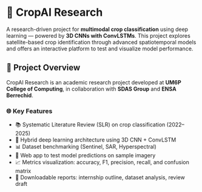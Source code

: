 # 🌾 CropAI Research

A research-driven project for **multimodal crop classification** using deep learning — powered by **3D CNNs with ConvLSTMs**. This project explores satellite-based crop identification through advanced spatiotemporal models and offers an interactive platform to test and visualize model performance.

## 🚀 Project Overview

CropAI Research is an academic research project developed at **UM6P College of Computing**, in collaboration with **SDAS Group** and **ENSA Berrechid**.

### 🌐 Key Features

- 📚 Systematic Literature Review (SLR) on crop classification (2022–2025)
- 🧠 Hybrid deep learning architecture using 3D CNN + ConvLSTM
- 📊 Dataset benchmarking (Sentinel, SAR, Hyperspectral)
- 🧪 Web app to test model predictions on sample imagery
- 📈 Metrics visualization: accuracy, F1, precision, recall, and confusion matrix
- 📂 Downloadable reports: internship outline, dataset analysis, review draft

